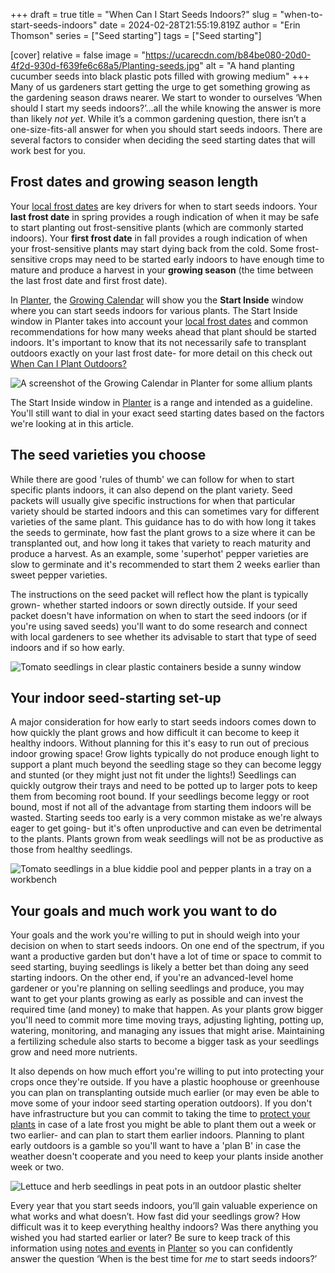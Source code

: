 +++
draft = true
title = "When Can I Start Seeds Indoors?"
slug = "when-to-start-seeds-indoors"
date = 2024-02-28T21:55:19.819Z
author = "Erin Thomson"
series = ["Seed starting"]
tags = ["Seed starting"]

[cover]
relative = false
image = "https://ucarecdn.com/b84be080-20d0-4f2d-930d-f639fe6c68a5/Planting-seeds.jpg"
alt = "A hand planting cucumber seeds into black plastic pots filled with growing medium"
+++
Many of us gardeners start getting the urge to get something growing as the gardening season draws nearer. We start to wonder to ourselves ‘When should I start my seeds indoors?’...all the while knowing the answer is more than likely *not yet*. While it’s a common gardening question, there isn’t a one-size-fits-all answer for when you should start seeds indoors. There are several factors to consider when deciding the seed starting dates that will work best for you.

## Frost dates and growing season length

Your [local frost dates](https://info.planter.garden/growing-calendar/how-to-use/) are key drivers for when to start seeds indoors. Your **last frost date** in spring provides a rough indication of when it may be safe to start planting out frost-sensitive plants (which are commonly started indoors). Your **first frost date** in fall provides a rough indication of when your frost-sensitive plants may start dying back from the cold. Some frost-sensitive crops may need to be started early indoors to have enough time to mature and produce a harvest in your **growing season** (the time between the last frost date and first frost date).

In [Planter](https://planter.garden/gardens), the [Growing Calendar](https://info.planter.garden/growing-calendar/how-to-use/) will show you the **Start Inside** window where you can start seeds indoors for various plants. The Start Inside window in Planter takes into account your [local frost dates](https://info.planter.garden/growing-calendar/how-to-use/) and common recommendations for how many weeks ahead that plant should be started indoors. It's important to know that its not necessarily safe to transplant outdoors exactly on your last frost date- for more detail on this check out [When Can I Plant Outdoors?](https://blog.planter.garden/posts/when-to-plant-outdoors/)

![A screenshot of the Growing Calendar in Planter for some allium plants](https://ucarecdn.com/4f683756-8706-4fae-b05c-aba91e1321da/Growing-calendar.jpg)

The Start Inside window in [Planter](https://planter.garden/gardens) is a range and intended as a guideline. You'll still want to dial in your exact seed starting dates based on the factors we're looking at in this article.

## The seed varieties you choose

While there are good 'rules of thumb' we can follow for when to start specific plants indoors, it can also depend on the plant variety. Seed packets will usually give specific instructions for when that particular variety should be started indoors and this can sometimes vary for different varieties of the same plant. This guidance has to do with how long it takes the seeds to germinate, how fast the plant grows to a size where it can be transplanted out, and how long it takes that variety to reach maturity and produce a harvest. As an example, some 'superhot' pepper varieties are slow to germinate and it's recommended to start them 2 weeks earlier than sweet pepper varieties.

The instructions on the seed packet will reflect how the plant is typically grown- whether started indoors or sown directly outside. If your seed packet doesn't have information on when to start the seed indoors (or if you're using saved seeds) you'll want to do some research and connect with local gardeners to see whether its advisable to start that type of seed indoors and if so how early.

![Tomato seedlings in clear plastic containers beside a sunny window](https://ucarecdn.com/9125e5bc-200d-456b-ad97-fa6289c9c6ec/Tomato-seedlings.jpg)

## Your indoor seed-starting set-up

A major consideration for how early to start seeds indoors comes down to how quickly the plant grows and how difficult it can become to keep it healthy indoors. Without planning for this it's easy to run out of precious indoor growing space!  Grow lights typically do not produce enough light to support a plant much beyond the seedling stage so they can become leggy and stunted (or they might just not fit under the lights!) Seedlings can quickly outgrow their trays and need to be potted up to larger pots to keep them from becoming root bound. If your seedlings become leggy or root bound, most if not all of the advantage from starting them indoors will be wasted. Starting seeds too early is a very common mistake as we're always eager to get going- but it's often unproductive and can even be detrimental to the plants. Plants grown from weak seedlings will not be as productive as those from healthy seedlings.

![Tomato seedlings in a blue kiddie pool and pepper plants in a tray on a workbench](https://ucarecdn.com/0e5615e7-0467-4189-95e7-ca4e8f36d780/Indoor-seedlings.jpg "You'll need both equipment and space to keep your seedlings healthy as they grow bigger!")

## Your goals and much work you want to do

Your goals and the work you're willing to put in should weigh into your decision on when to start seeds indoors. On one end of the spectrum, if you want a productive garden but don't have a lot of time or space to commit to seed starting, buying seedlings is likely a better bet than doing any seed starting indoors. On the other end, if you're an advanced-level home gardener or you're planning on selling seedlings and produce, you may want to get your plants growing as early as possible and can invest the required time (and money) to make that happen. As your plants grow bigger you'll need to commit more time moving trays, adjusting lighting, potting up, watering, monitoring, and managing any issues that might arise. Maintaining a fertilizing schedule also starts to become a bigger task as your seedlings grow and need more nutrients.

It also depends on how much effort you're willing to put into protecting your crops once they're outside. If you have a plastic hoophouse or greenhouse you can plan on transplanting outside much earlier (or may even be able to move some of your indoor seed starting operation outdoors). If you don't have infrastructure but you can commit to taking the time to [protect your plants](https://blog.planter.garden/posts/season-extension/) in case of a late frost you might be able to plant them out a week or two earlier- and can plan to start them earlier indoors. Planning to plant early outdoors is a gamble so you'll want to have a 'plan B' in case the weather doesn't cooperate and you need to keep your plants inside another week or two.

![Lettuce and herb seedlings in peat pots in an outdoor plastic shelter](https://ucarecdn.com/819cd2c5-1037-46a8-b4b3-2764e540b795/Lettuce-and-herbs.jpg)

Every year that you start seeds indoors, you’ll gain valuable experience on what works and what doesn’t. How fast did your seedlings grow? How difficult was it to keep everything healthy indoors? Was there anything you wished you had started earlier or later? Be sure to keep track of this information using [notes and events](https://info.planter.garden/notes-and-events/how-to/) in [Planter](https://planter.garden/gardens) so you can confidently answer the question ‘When is the best time for *me* to start seeds indoors?’
